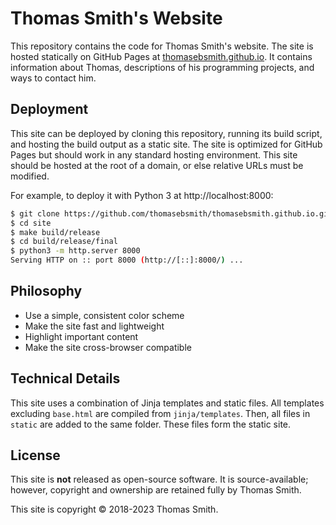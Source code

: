 # Thomas Smith's Website
This repository contains the code for Thomas Smith's website.
The site is hosted statically on GitHub Pages at
[thomasebsmith.github.io](https://thomasebsmith.github.io). It contains
information about Thomas, descriptions of his programming projects, and ways to
contact him.

## Deployment
This site can be deployed by cloning this repository, running its build script,
and hosting the build output as a static site. The site is optimized for GitHub
Pages but should work in any standard hosting environment. This site should be
hosted at the root of a domain, or else relative URLs must be modified.

For example, to deploy it with Python 3 at http://localhost:8000:
```sh
$ git clone https://github.com/thomasebsmith/thomasebsmith.github.io.git site
$ cd site
$ make build/release
$ cd build/release/final
$ python3 -m http.server 8000
Serving HTTP on :: port 8000 (http://[::]:8000/) ...
```

## Philosophy
- Use a simple, consistent color scheme
- Make the site fast and lightweight
- Highlight important content
- Make the site cross-browser compatible

## Technical Details
This site uses a combination of Jinja templates and static files.
All templates excluding `base.html` are compiled from `jinja/templates`.
Then, all files in `static` are added to the same folder. These files form
the static site.

## License
This site is **not** released as open-source software. It is source-available;
however, copyright and ownership are retained fully by Thomas Smith.

This site is copyright &copy; 2018-2023 Thomas Smith.
